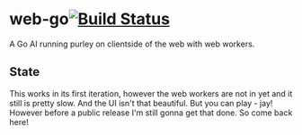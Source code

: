 web-go[![Build Status](https://travis-ci.org/PragTob/web-go.png?branch=master)](https://travis-ci.org/PragTob/web-go)
======

A Go AI running purley on clientside of the web with web workers.

## State
This works in its first iteration, however the web workers are not in yet and it still is pretty slow. And the UI isn't that beautiful. But you can play - jay!
However before a public release I'm still gonna get that done. So come back here!
